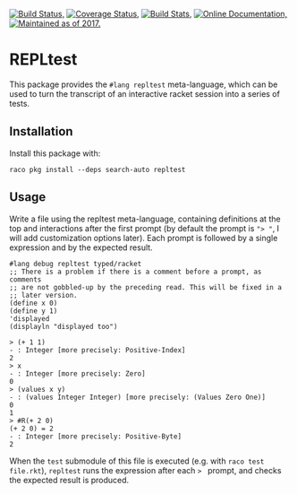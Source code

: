 [![Build Status,](https://img.shields.io/travis/jsmaniac/repltest/master.svg)](https://travis-ci.org/jsmaniac/repltest)
[![Coverage Status,](https://img.shields.io/coveralls/jsmaniac/repltest/master.svg)](https://coveralls.io/github/jsmaniac/repltest)
[![Build Stats,](https://img.shields.io/badge/build-stats-blue.svg)](http://jsmaniac.github.io/travis-stats/#jsmaniac/repltest)
[![Online Documentation,](https://img.shields.io/badge/docs-online-blue.svg)](http://docs.racket-lang.org/repltest/)
[![Maintained as of 2017.](https://img.shields.io/maintenance/yes/2017.svg)](https://github.com/jsmaniac/repltest/issues)

REPLtest
========

This package provides the `#lang repltest` meta-language, which can be
used to turn the transcript of an interactive racket session into a
series of tests.

Installation
------------

Install this package with:

```
raco pkg install --deps search-auto repltest
```

Usage
-----

Write a file using the repltest meta-language, containing definitions at the
top and interactions after the first prompt (by default the prompt is `"> "`,
I will add customization options later). Each prompt is followed by a single
expression and by the expected result.

```
#lang debug repltest typed/racket
;; There is a problem if there is a comment before a prompt, as comments
;; are not gobbled-up by the preceding read. This will be fixed in a
;; later version.
(define x 0)
(define y 1)
'displayed
(displayln "displayed too")

> (+ 1 1)
- : Integer [more precisely: Positive-Index]
2
> x
- : Integer [more precisely: Zero]
0
> (values x y)
- : (values Integer Integer) [more precisely: (Values Zero One)]
0
1
> #R(+ 2 0)
(+ 2 0) = 2
- : Integer [more precisely: Positive-Byte]
2
```

When the `test` submodule of this file is executed (e.g. with `raco
test file.rkt`), `repltest` runs the expression after each `> `
prompt, and checks the expected result is produced.